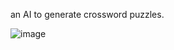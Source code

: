 an AI to generate crossword puzzles.

![image](https://github.com/abdeldayem02/Crossword/assets/126143101/8b9ab01b-e1c6-44ac-9fbd-ae4ddbfab2a1)
